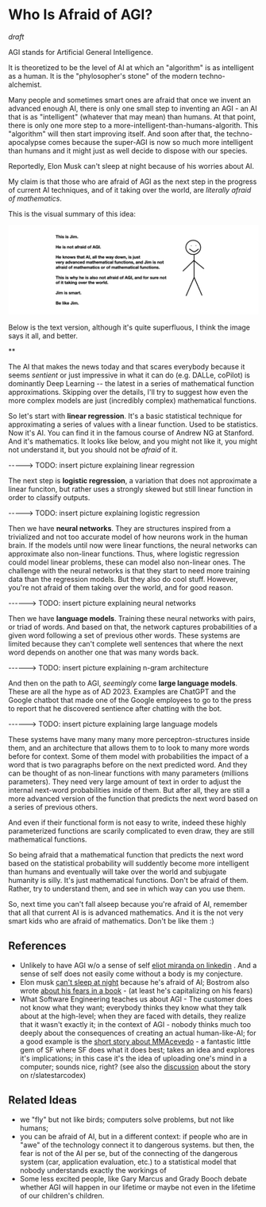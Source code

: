 # Who Is Afraid of AGI?

*draft*

AGI stands for Artificial General Intelligence. 

It is theoretized to be the level of AI at which an "algorithm" is as intelligent as a human. It is the "phylosopher's stone" of the modern techno-alchemist.

Many people and sometimes smart ones are afraid that once we invent an advanced enough AI, there is only one small step to inventing an AGI - an AI that is as "intelligent" (whatever that may mean) than humans. At that point, there is only one more step to a more-intelligent-than-humans-algorith. This "algorithm" will then start improving itself. And soon after that, the techno-apocalypse comes because the super-AGI is now so much more intelligent than humans and it might just as well decide to dispose with our species. 

Reportedly, Elon Musk can't sleep at night because of his worries about AI. 

My claim is that those who are afraid of AGI as the next step in the progress of current AI techniques, and of it taking over the world, are *literally afraid of mathematics*. 

This is the visual summary of this idea: 

![](../docs/assets/jim_is_not_afraid_of_agi.png)

Below is the text version, although it's quite superfluous, I think the image says it all, and better.

**

The AI that makes the news today and that scares everybody because it seems  *sentient* or just impressive in what it can do (e.g. DALLe, coPilot) is dominantly Deep Learning -- the latest in a series of mathematical function approximations. Skipping over the details, I'll try to suggest how even the more complex models are just (incredibly complex) mathematical functions. 


So let's start with **linear regression**. It's a basic statistical technique for approximating a series of values with a linear function. Used  to be statistics. Now it's AI. You can find it in the famous course of Andrew NG at Stanford. And it's mathematics. It looks like below, and you might not like it, you might not understand it, but you should not be *afraid* of it. 

-----> TODO: insert picture explaining linear regression


The next step is **logistic regression**, a variation that does not approximate a linear funciton, but rather uses a strongly skewed but still linear function in order to classify outputs. 

-----> TODO: insert picture explaining logistic regression


Then we have **neural networks**. They are structures inspired from a trivialized and not too accurate model of how neurons work in the human brain. If the models until now were linear functions, the neural networks can approximate also non-linear functions. Thus, where logistic regression could model linear problems, these can model also non-linear ones. The challenge with the neural networks is that they start to need more training data than the regression models. But they also do cool stuff. However, you're not afraid of them taking over the world, and for good reason. 

------> TODO: insert picture explaining neural networks

Then we have **language models**. Training these neural networks with pairs, or triad of words. And based on that, the network captures probabilities of a given word following a set of previous other words. These systems are limited because they can't complete well sentences that where the next word depends on another one that was many words back. 

------> TODO: insert picture explaining n-gram architecture


And then on the path to AGI, *seemingly* come **large language models**. These are all the hype as of AD 2023. Examples are  ChatGPT and the Google chatbot that made one of the Google employees to go to the press to report that he discovered sentience after chatting with the bot. 

------> TODO: insert picture explaining large language models


These systems have many many many more perceptron-structures inside them, and an architecture that allows them to to look to many more words before for context. Some of them model with probabilities the impact of a word that is two paragraphs before on the next predicted word. And they can be thought of as non-linear functions with many parameters (millions parameters). They need very large amount of text in order to adjust the internal next-word probabilities inside of them. But after all, they are still a more advanced version of the function that predicts the next word based on a series of previous others. 

And even if their functional form is not easy to write, indeed these highly parameterized functions are scarily complicated to even draw, they are still mathematical functions. 

So being afraid that a mathematical function that predicts the next word based on the statistical probability will suddently become more intelligent than humans and eventually will take over the world and subjugate humanity is silly. It's just mathematical functions. Don't be afraid of them. Rather, try to understand them, and see in which way can you use them. 


So, next time you can't fall alseep because you're afraid of AI, remember that all that current AI is is advanced mathematics. And it is the not very smart kids who are afraid of mathematics. Don't be like them :) 



## References

- Unlikely to have AGI w/o a sense of self [eliot miranda on linkedin](https://www.linkedin.com/feed/update/urn:li:activity:7022617377229983744/) . And a sense of self does not easily come without a body is my conjecture. 
- Elon musk [can't sleep at night](https://www.geospatialworld.net/blogs/scares-elon-musk-artificial-intelligence/) because he's afraid of AI; Bostrom also wrote [about his fears in a book](https://www.vox.com/future-perfect/2018/11/2/18053418/elon-musk-artificial-intelligence-google-deepmind-openai) - (at least he's capitalizing on his fears)
- What Software Engineering teaches us about AGI - The customer does not know what they want; everybody thinks they know what they talk about at the high-level; when they are faced with details, they realize that it wasn't exactly it; in the context of AGI - nobody thinks much too deeply about the consequences of creating an actual human-like-AI; for a good example is the [short story about MMAcevedo](https://qntm.org/mmacevedo) - a fantastic little gem of SF where SF does what it does best; takes an idea and explores it's implications; in this case it's the idea of uploading one's mind in a computer; sounds nice, right? (see also the [discussion](https://www.reddit.com/r/slatestarcodex/comments/lqr8hu/fiction_mmacevedo_the_brain_image_of_the_first/) about the story on r/slatestarcodex)

## Related Ideas
- we "fly" but not like birds; computers solve problems, but not like humans; 
- you can be afraid of AI, but in a different context: if people who are in "awe" of the technology connect it to dangerous systems. but then, the fear is not of the AI per se, but of the connecting of the dangerous system (car, application evaluation, etc.) to a statistical model that nobody understands exactly the workings of
- Some less excited people, like Gary Marcus and Grady Booch debate whether AGI will happen in our lifetime or maybe not even in the lifetime of our children's children. 